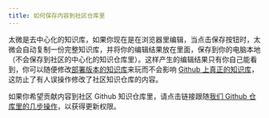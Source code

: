 ```yaml
---
title: 如何保存内容到社区仓库里
---
```


太微是去中心化的知识库，如果你现在是在浏览器里编辑，当点击保存按钮时，太微会自动复制一份完整知识库，并将你的编辑结果放在里面，保存到你的电脑本地（不会保存到社区的中心化的知识仓库里）。这样产生的编辑结果只有你自己能看到，你可以随便修改[部署版本的知识库](https://tw-cn.netlify.app)来玩而不会影响 [Github 上真正的知识库](https://github.com/tiddly-gittly/TiddlyWiki-Chinese-Tutorial/tree/master/tiddlers)，这防止了有人误操作修改了社区知识仓库的内容。

如果你希望贡献内容到社区 Github 知识仓库里，请点击链接跟随[我们 Github 仓库里的几步操作](https://github.com/tiddly-gittly/TiddlyWiki-Chinese-Tutorial#%E8%B4%A1%E7%8C%AE%E5%86%85%E5%AE%B9)，以获得更新权限。

